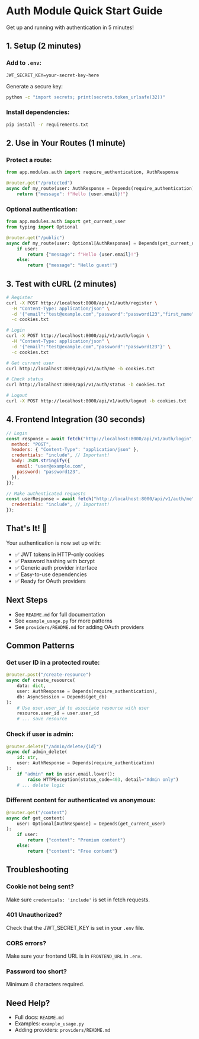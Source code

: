 # Auth Module Quick Start Guide

Get up and running with authentication in 5 minutes!

## 1. Setup (2 minutes)

### Add to `.env`:

```env
JWT_SECRET_KEY=your-secret-key-here
```

Generate a secure key:

```bash
python -c "import secrets; print(secrets.token_urlsafe(32))"
```

### Install dependencies:

```bash
pip install -r requirements.txt
```

## 2. Use in Your Routes (1 minute)

### Protect a route:

```python
from app.modules.auth import require_authentication, AuthResponse

@router.get("/protected")
async def my_route(user: AuthResponse = Depends(require_authentication)):
    return {"message": f"Hello {user.email}!"}
```

### Optional authentication:

```python
from app.modules.auth import get_current_user
from typing import Optional

@router.get("/public")
async def my_route(user: Optional[AuthResponse] = Depends(get_current_user)):
    if user:
        return {"message": f"Hello {user.email}!"}
    else:
        return {"message": "Hello guest!"}
```

## 3. Test with cURL (2 minutes)

```bash
# Register
curl -X POST http://localhost:8000/api/v1/auth/register \
  -H "Content-Type: application/json" \
  -d '{"email":"test@example.com","password":"password123","first_name":"Test","last_name":"User"}' \
  -c cookies.txt

# Login
curl -X POST http://localhost:8000/api/v1/auth/login \
  -H "Content-Type: application/json" \
  -d '{"email":"test@example.com","password":"password123"}' \
  -c cookies.txt

# Get current user
curl http://localhost:8000/api/v1/auth/me -b cookies.txt

# Check status
curl http://localhost:8000/api/v1/auth/status -b cookies.txt

# Logout
curl -X POST http://localhost:8000/api/v1/auth/logout -b cookies.txt
```

## 4. Frontend Integration (30 seconds)

```javascript
// Login
const response = await fetch("http://localhost:8000/api/v1/auth/login", {
  method: "POST",
  headers: { "Content-Type": "application/json" },
  credentials: "include", // Important!
  body: JSON.stringify({
    email: "user@example.com",
    password: "password123",
  }),
});

// Make authenticated requests
const userResponse = await fetch("http://localhost:8000/api/v1/auth/me", {
  credentials: "include", // Important!
});
```

## That's It! 🎉

Your authentication is now set up with:

- ✅ JWT tokens in HTTP-only cookies
- ✅ Password hashing with bcrypt
- ✅ Generic auth provider interface
- ✅ Easy-to-use dependencies
- ✅ Ready for OAuth providers

## Next Steps

- See `README.md` for full documentation
- See `example_usage.py` for more patterns
- See `providers/README.md` for adding OAuth providers

## Common Patterns

### Get user ID in a protected route:

```python
@router.post("/create-resource")
async def create_resource(
    data: dict,
    user: AuthResponse = Depends(require_authentication),
    db: AsyncSession = Depends(get_db)
):
    # Use user.user_id to associate resource with user
    resource.user_id = user.user_id
    # ... save resource
```

### Check if user is admin:

```python
@router.delete("/admin/delete/{id}")
async def admin_delete(
    id: str,
    user: AuthResponse = Depends(require_authentication)
):
    if "admin" not in user.email.lower():
        raise HTTPException(status_code=403, detail="Admin only")
    # ... delete logic
```

### Different content for authenticated vs anonymous:

```python
@router.get("/content")
async def get_content(
    user: Optional[AuthResponse] = Depends(get_current_user)
):
    if user:
        return {"content": "Premium content"}
    else:
        return {"content": "Free content"}
```

## Troubleshooting

### Cookie not being sent?

Make sure `credentials: 'include'` is set in fetch requests.

### 401 Unauthorized?

Check that the JWT_SECRET_KEY is set in your `.env` file.

### CORS errors?

Make sure your frontend URL is in `FRONTEND_URL` in `.env`.

### Password too short?

Minimum 8 characters required.

## Need Help?

- Full docs: `README.md`
- Examples: `example_usage.py`
- Adding providers: `providers/README.md`
